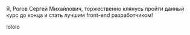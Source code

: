 Я, Рогов Сергей Михайлович, торжественно клянусь пройти данный курс до конца и стать лучшим front-end разработчиком!

lololo

